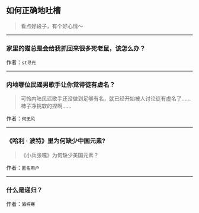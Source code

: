 ## 如何正确地吐槽

> 看点好段子，有个好心情～


 
---

### 家里的猫总是会给我抓回来很多死老鼠，该怎么办？

> 


作者：`st寻光`

---

### 内地哪位民谣男歌手让你觉得徒有虚名？

> 可怜内陆民谣歌手还没做到足够有名，就已经开始被人讨论徒有虚名了……
> 柿子净挑软的捏啊……


作者：`何无风`

---

### 《哈利 · 波特》里为何缺少中国元素?

> 《小兵张嘎》为何缺少美国元素？


作者：`匿名用户`

---

### 什么是递归？

> 


作者：`骆梓骞`